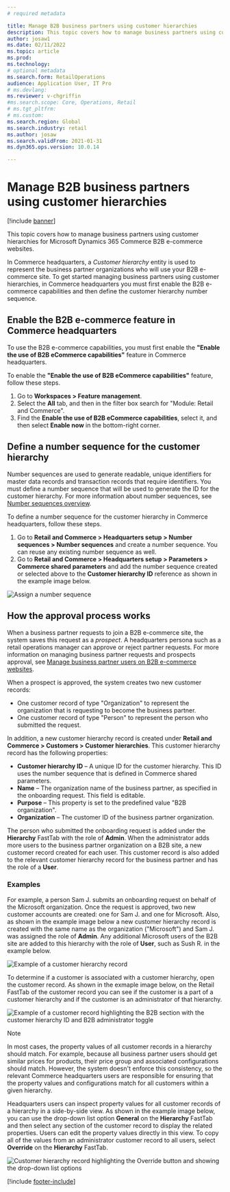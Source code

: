 ```yaml
---
# required metadata

title: Manage B2B business partners using customer hierarchies
description: This topic covers how to manage business partners using customer hierarchies for Microsoft Dynamics 365 Commerce B2B e-commerce websites.
author: josaw1
ms.date: 02/11/2022
ms.topic: article
ms.prod: 
ms.technology: 
# optional metadata
ms.search.form: RetailOperations
audience: Application User, IT Pro
# ms.devlang: 
ms.reviewer: v-chgriffin
#ms.search.scope: Core, Operations, Retail
# ms.tgt_pltfrm: 
# ms.custom: 
ms.search.region: Global
ms.search.industry: retail
ms.author: josaw
ms.search.validFrom: 2021-01-31
ms.dyn365.ops.version: 10.0.14

---
```


# Manage B2B business partners using customer hierarchies

[!include [banner](../../includes/banner.md)]

This topic covers how to manage business partners using customer hierarchies for Microsoft Dynamics 365 Commerce B2B e-commerce websites.

In Commerce headquarters, a *Customer hierarchy* entity is used to represent the business partner organizations who will use your B2B e-commerce site. To get started managing business partners using customer hierarchies, in Commerce headquarters you must first enable the B2B e-commerce capabilities and then define the customer hierarchy number sequence.

## Enable the B2B e-commerce feature in Commerce headquarters

To use the B2B e-commerce capabilities, you must first enable the **"Enable the use of B2B eCommerce capabilities"** feature in Commerce headquarters. 

To enable the **"Enable the use of B2B eCommerce capabilities"** feature, follow these steps.

1. Go to **Workspaces \> Feature management**.
1. Select the **All** tab, and then in the filter box search for "Module: Retail and Commerce".
1. Find the **Enable the use of B2B eCommerce capabilities**, select it, and then select **Enable now** in the bottom-right corner.

## Define a number sequence for the customer hierarchy

Number sequences are used to generate readable, unique identifiers for master data records and transaction records that require identifiers. You must define a number sequence that will be used to generate the ID for the customer hierarchy. For more information about number sequences, see [Number sequences overview](/dynamics365/fin-ops-core/fin-ops/organization-administration/number-sequence-overview).

To define a number sequence for the customer hierarchy in Commerce headquarters, follow these steps.

1. Go to **Retail and Commerce \> Headquarters setup \> Number sequences \> Number sequences** and create a number sequence. You can reuse any existing number sequence as well.
1. Go to **Retail and Commerce \> Headquarters setup \> Parameters \> Commerce shared parameters** and add the number sequence created or selected above to the **Customer hierarchy ID** reference as shown in the example image below.

![Assign a number sequence](../media/NumberSequenceCustHierarchy.png)

## How the approval process works

When a business partner requests to join a B2B e-commerce site, the system saves this request as a *prospect*. A headquarters persona such as a retail operations manager can approve or reject partner requests. For more information on managing business partner requests and prospects approval, see [Manage business partner users on B2B e-commerce websites](manage-b2b-users.md).
 
When a prospect is approved, the system creates two new customer records: 

- One customer record of type "Organization" to represent the organization that is requesting to become the business partner. 
- One customer record of type "Person" to represent the person who submitted the request. 

In addition, a new customer hierarchy record is created under **Retail and Commerce \> Customers \> Customer hierarchies**. This customer hierarchy record has the following properties:

- **Customer hierarchy ID** – A unique ID for the customer hierarchy. This ID uses the number sequence that is defined in Commerce shared parameters.
- **Name** – The organization name of the business partner, as specified in the onboarding request. This field is editable.
- **Purpose** – This property is set to the predefined value "B2B organization".
- **Organization** – The customer ID of the business partner organization.

The person who submitted the onboarding request is added under the **Hierarchy** FastTab with the role of **Admin**. When the administrator adds more users to the business partner organization on a B2B site, a new customer record created for each user. This customer record is also added to the relevant customer hierarchy record for the business partner and has the role of a **User**. 

### Examples

For example, a person Sam J. submits an onboarding request on behalf of the Microsoft organization. Once the request is approved, two new customer accounts are created: one for Sam J. and one for Microsoft. Also, as shown in the example image below a new customer hierarchy record is created with the same name as the organization ("Microsoft") and Sam J. was assigned the role of **Admin**. Any additional Microsoft users of the B2B site are added to this hierarchy with the role of **User**, such as Sush R. in the example below.

![Example of a customer hierarchy record](../media/CustomerHierarchy2.png)

To determine if a customer is associated with a customer hierarchy, open the customer record. As shown in the exmaple image below, on the Retail FastTab of the customer record you can see if the customer is a part of a customer hierarchy and if the customer is an administrator of that hierarchy.

![Example of a customer record highlighting the B2B section with the customer hierarchy ID and B2B administrator toggle](../media/CustomerHierarchyMapping2.png)

> [!NOTE]
> In most cases, the property values of all customer records in a hierarchy should match. For example, because all business partner users should get similar prices for products, their price group and associated configurations should match. However, the system doesn't enforce this consistency, so the relevant Commerce headquarters users are responsible for ensuring that the property values and configurations match for all customers within a given hierarchy.

Headquarters users can inspect property values for all customer records of a hierarchy in a side-by-side view. As shown in the example image below, you can use the drop-down list option **General** on the **Hierarchy** FastTab and then select any section of the customer record to display the related properties. Users can edit the property values directly in this view. To copy all of the values from an administrator customer record to all users, select **Override** on the **Hierarchy** FastTab. 

![Customer hierarchy record highlighting the Override button and showing the drop-down list options](../media/HierarchyDetails2.png)



[!include [footer-include](../../includes/footer-banner.md)]
